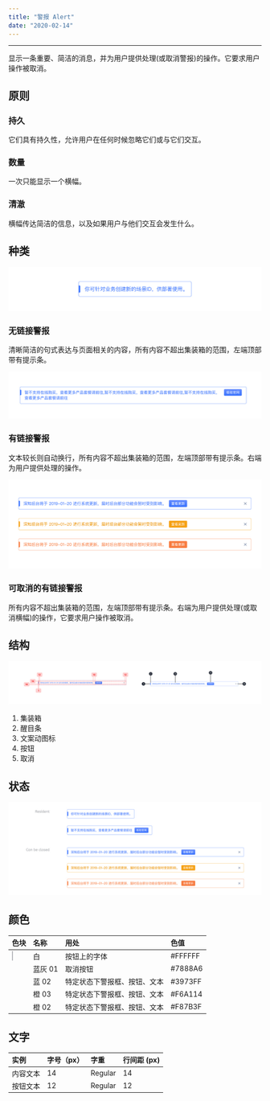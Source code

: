 ```yaml
---
title: "警报 Alert"
date: "2020-02-14"
---
```


---

显示一条重要、简洁的消息，并为用户提供处理(或取消警报)的操作。它要求用户操作被取消。

## 原则

### 持久

它们具有持久性，允许用户在任何时候忽略它们或与它们交互。

### 数量

一次只能显示一个横幅。

### 清澈

横幅传达简洁的信息，以及如果用户与他们交互会发生什么。

## 种类

![alert-1](alert-1.jpg)

### 无链接警报

清晰简洁的句式表达与页面相关的内容，所有内容不超出集装箱的范围，左端顶部带有提示条。

![alert-2](alert-2.jpg)

### 有链接警报

文本较长则自动换行，所有内容不超出集装箱的范围，左端顶部带有提示条。右端为用户提供处理的操作。

![alert-3](alert-3.jpg)

### 可取消的有链接警报

所有内容不超出集装箱的范围，左端顶部带有提示条。右端为用户提供处理(或取消横幅)的操作，它要求用户操作被取消。

## 结构

![alert-4](alert-4.jpg)

1. 集装箱
2. 醒目条
3. 文案动图标
4. 按钮
5. 取消

## 状态

![alert-5](alert-5.jpg)

## 颜色

| 色块                                                                                                     | 名称    | 用处                         | 色值    |
| :------------------------------------------------------------------------------------------------------- | :------ | :--------------------------- | :------ |
| <span class="colorBlock" style="background-color: #CBCDD1;border: 1px solid rgba(0, 0, 0, 0.1);"></span> | 白      | 按钮上的字体                 | #FFFFFF |
| <span class="colorBlock" style="background-color: #7888A6;"></span>                                      | 蓝灰 01 | 取消按钮                     | #7888A6 |
| <span class="colorBlock" style="background-color: #3973FF;"></span>                                      | 蓝 02   | 特定状态下警报框、按钮、文本 | #3973FF |
| <span class="colorBlock" style="background-color: #F6A114;"></span>                                      | 橙 03   | 特定状态下警报框、按钮、文本 | #F6A114 |
| <span class="colorBlock" style="background-color: #F87B3F;"></span>                                      | 橙 02   | 特定状态下警报框、按钮、文本 | #F87B3F |

## 文字

| 实例     | 字号（px） | 字重    | 行间距 (px) |
| :------- | :--------- | :------ | :---------- |
| 内容文本 | 14         | Regular | 14          |
| 按钮文本 | 12         | Regular | 12          |
